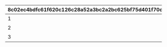 |8c02ec4bdfc61f620c126c28a52a3bc2a2bc625bf75d401f70dbaf08457f312f|8fae5cb437bbb6b43d7407c3a09dedf889acd1348d676dc305b886660b296a6e|5169f458596b4453900fac8bc8f23e3b6c4d1f2fccc7bef4cf31cd42be50e62e|124f8dbc08dc7ff919a03c552652a780ccea108771fdb15ffb2e9b1987d0934c|
| --- | --- | --- | --- |
|1|特別講座プレゼンレポート|20023105|0|
|2|メルクリウス財団活動日誌|20023111|0|
|3|ユニのメモ帳|20023115|2002301|